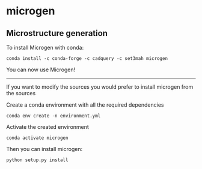# microgen
Microstructure generation
-------------------------------------------------------------------------------------------------------
To install Microgen with conda: 
```
conda install -c conda-forge -c cadquery -c set3mah microgen
```
You can now use Microgen!

-------------------------------------------------------------------------------------------------------

If you want to modify the sources you would prefer to install microgen from the sources

Create a conda environment with all the required dependencies
```
conda env create -n environment.yml
```

Activate the created environment
```
conda activate microgen
```

Then you can install microgen: 
```
python setup.py install
```
